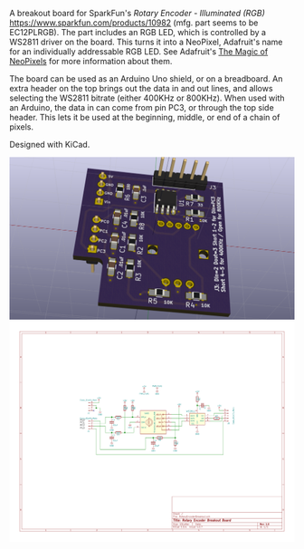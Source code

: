 A breakout board for SparkFun's *Rotary Encoder - Illuminated (RGB)*
https://www.sparkfun.com/products/10982 (mfg. part seems to be EC12PLRGB). The part includes an RGB LED, which is controlled by a WS2811 driver on the board. This turns it into a NeoPixel, Adafruit's name for an individually addressable RGB LED. See Adafruit's [The Magic of NeoPixels](https://learn.adafruit.com/adafruit-neopixel-uberguide/the-magic-of-neopixels?view=all) for more information about them.

The board can be used as an Arduino Uno shield, or on a breadboard. An extra header on the top brings out the data in and out lines, and allows selecting the WS2811 bitrate (either 400KHz or 800KHz). When used with an Arduino, the data in can come from pin PC3, or through the top side header. This lets it be used at the beginning, middle, or end of a chain of pixels.

Designed with KiCad.

![Image of breakout board](images/RotaryEncoderBreakout.png)
![Image of schematic diagram](images/RotaryEncoderBreakout.sch.svg)
